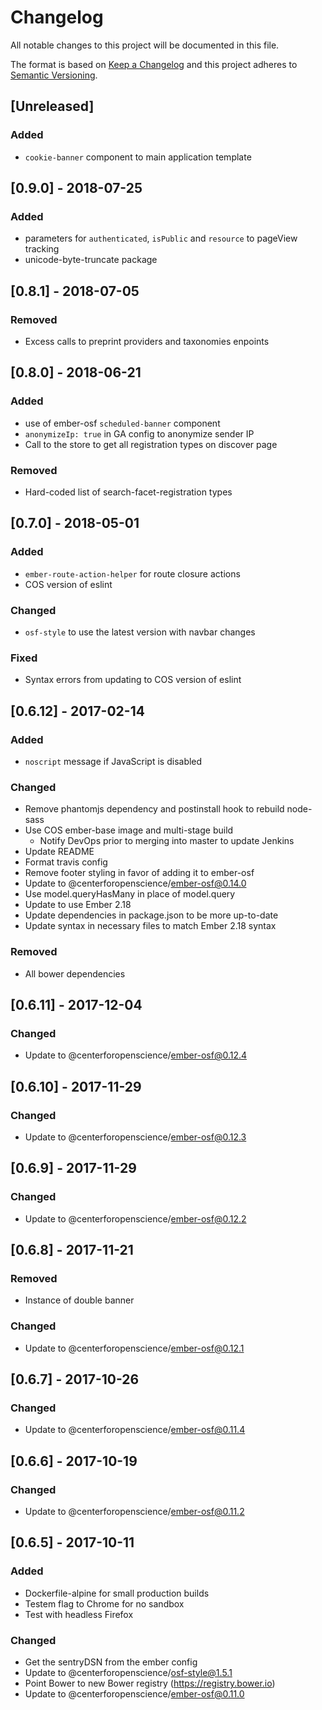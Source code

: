 # Changelog
All notable changes to this project will be documented in this file.

The format is based on [Keep a Changelog](http://keepachangelog.com/en/1.0.0/)
and this project adheres to [Semantic Versioning](http://semver.org/spec/v2.0.0.html).

## [Unreleased]
### Added
- `cookie-banner` component to main application template

## [0.9.0] - 2018-07-25
### Added
- parameters for `authenticated`, `isPublic` and `resource` to pageView tracking
- unicode-byte-truncate package

## [0.8.1] - 2018-07-05
### Removed
- Excess calls to preprint providers and taxonomies enpoints

## [0.8.0] - 2018-06-21
### Added
- use of ember-osf `scheduled-banner` component
- `anonymizeIp: true` in GA config to anonymize sender IP
- Call to the store to get all registration types on discover page

### Removed
- Hard-coded list of search-facet-registration types

## [0.7.0] - 2018-05-01
### Added
- `ember-route-action-helper` for route closure actions
- COS version of eslint

### Changed
- `osf-style` to use the latest version with navbar changes

### Fixed
- Syntax errors from updating to COS version of eslint

## [0.6.12] - 2017-02-14
### Added
- `noscript` message if JavaScript is disabled

### Changed
- Remove phantomjs dependency and postinstall hook to rebuild node-sass
- Use COS ember-base image and multi-stage build
  - Notify DevOps prior to merging into master to update Jenkins
- Update README
- Format travis config
- Remove footer styling in favor of adding it to ember-osf
- Update to @centerforopenscience/ember-osf@0.14.0
- Use model.queryHasMany in place of model.query
- Update to use Ember 2.18
- Update dependencies in package.json to be more up-to-date
- Update syntax in necessary files to match Ember 2.18 syntax

### Removed
- All bower dependencies

## [0.6.11] - 2017-12-04
### Changed
- Update to @centerforopenscience/ember-osf@0.12.4

## [0.6.10] - 2017-11-29
### Changed
- Update to @centerforopenscience/ember-osf@0.12.3

## [0.6.9] - 2017-11-29
### Changed
- Update to @centerforopenscience/ember-osf@0.12.2

## [0.6.8] - 2017-11-21
### Removed
- Instance of double banner

### Changed
- Update to @centerforopenscience/ember-osf@0.12.1

## [0.6.7] - 2017-10-26
### Changed
- Update to @centerforopenscience/ember-osf@0.11.4

## [0.6.6] - 2017-10-19
### Changed
- Update to @centerforopenscience/ember-osf@0.11.2

## [0.6.5] - 2017-10-11
### Added
- Dockerfile-alpine for small production builds
- Testem flag to Chrome for no sandbox
- Test with headless Firefox

### Changed
- Get the sentryDSN from the ember config
- Update to @centerforopenscience/osf-style@1.5.1
- Point Bower to new Bower registry (https://registry.bower.io)
- Update to @centerforopenscience/ember-osf@0.11.0
